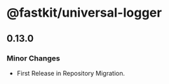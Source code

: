# @fastkit/universal-logger

## 0.13.0

### Minor Changes

- First Release in Repository Migration.

